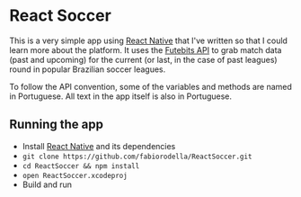 # React Soccer

This is a very simple app using [React Native](http://facebook.github.io/react-native/) that I've written so that I could learn more about the platform. It uses the [Futebits API](http://www.futebits.com.br/) to grab match data (past and upcoming) for the current (or last, in the case of past leagues) round in popular Brazilian soccer leagues.

To follow the API convention, some of the variables and methods are named in Portuguese. All text in the app itself is also in Portuguese.

## Running the app

- Install [React Native](http://facebook.github.io/react-native/docs/getting-started.html) and its dependencies
- `git clone https://github.com/fabiorodella/ReactSoccer.git`
- `cd ReactSoccer && npm install`
- `open ReactSoccer.xcodeproj`
- Build and run

